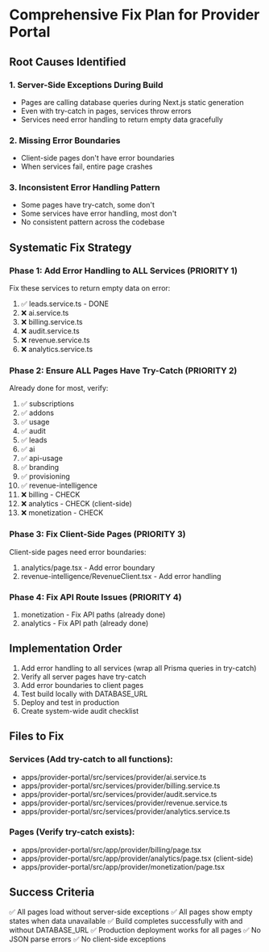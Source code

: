 # Comprehensive Fix Plan for Provider Portal

## Root Causes Identified

### 1. **Server-Side Exceptions During Build**
- Pages are calling database queries during Next.js static generation
- Even with try-catch in pages, services throw errors
- Services need error handling to return empty data gracefully

### 2. **Missing Error Boundaries**
- Client-side pages don't have error boundaries
- When services fail, entire page crashes

### 3. **Inconsistent Error Handling Pattern**
- Some pages have try-catch, some don't
- Some services have error handling, most don't
- No consistent pattern across the codebase

## Systematic Fix Strategy

### Phase 1: Add Error Handling to ALL Services (PRIORITY 1)
Fix these services to return empty data on error:
1. ✅ leads.service.ts - DONE
2. ❌ ai.service.ts
3. ❌ billing.service.ts
4. ❌ audit.service.ts
5. ❌ revenue.service.ts
6. ❌ analytics.service.ts

### Phase 2: Ensure ALL Pages Have Try-Catch (PRIORITY 2)
Already done for most, verify:
1. ✅ subscriptions
2. ✅ addons
3. ✅ usage
4. ✅ audit
5. ✅ leads
6. ✅ ai
7. ✅ api-usage
8. ✅ branding
9. ✅ provisioning
10. ✅ revenue-intelligence
11. ❌ billing - CHECK
12. ❌ analytics - CHECK (client-side)
13. ❌ monetization - CHECK

### Phase 3: Fix Client-Side Pages (PRIORITY 3)
Client-side pages need error boundaries:
1. analytics/page.tsx - Add error boundary
2. revenue-intelligence/RevenueClient.tsx - Add error handling

### Phase 4: Fix API Route Issues (PRIORITY 4)
1. monetization - Fix API paths (already done)
2. analytics - Fix API path (already done)

## Implementation Order

1. Add error handling to all services (wrap all Prisma queries in try-catch)
2. Verify all server pages have try-catch
3. Add error boundaries to client pages
4. Test build locally with DATABASE_URL
5. Deploy and test in production
6. Create system-wide audit checklist

## Files to Fix

### Services (Add try-catch to all functions):
- apps/provider-portal/src/services/provider/ai.service.ts
- apps/provider-portal/src/services/provider/billing.service.ts
- apps/provider-portal/src/services/provider/audit.service.ts
- apps/provider-portal/src/services/provider/revenue.service.ts
- apps/provider-portal/src/services/provider/analytics.service.ts

### Pages (Verify try-catch exists):
- apps/provider-portal/src/app/provider/billing/page.tsx
- apps/provider-portal/src/app/provider/analytics/page.tsx (client-side)
- apps/provider-portal/src/app/provider/monetization/page.tsx

## Success Criteria

✅ All pages load without server-side exceptions
✅ All pages show empty states when data unavailable
✅ Build completes successfully with and without DATABASE_URL
✅ Production deployment works for all pages
✅ No JSON parse errors
✅ No client-side exceptions


